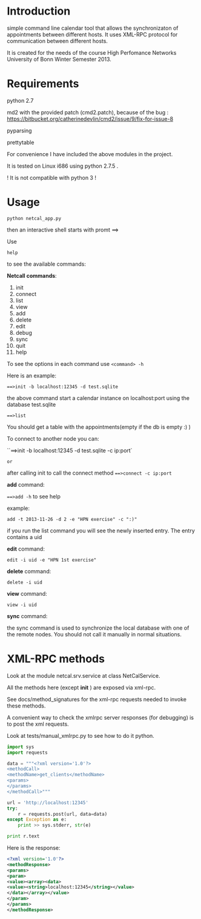 Introduction
============

simple command line calendar tool that allows the synchronizaton of appointments between different hosts.
It uses XML-RPC protocol for communication between different hosts.

It is created for the needs of the course High Perfomance Networks
University of Bonn Winter Semester 2013.

Requirements
============

python 2.7

md2 with the provided patch (cmd2.patch), because of the bug :
https://bitbucket.org/catherinedevlin/cmd2/issue/9/fix-for-issue-8

pyparsing

prettytable

For convenience I have included the above modules in the project.

It is tested on Linux i686 using python 2.7.5 .

! It is not compatible with python 3 !

Usage
============
```
python netcal_app.py
```

then an interactive shell starts with promt ==>

Use

`help`

to see the available commands:

**Netcall commands**:

1. init
2. connect
2. list
3. view
4. add
5. delete
6. edit
7. debug
9. sync
10. quit
11. help

To see the options in each command use `<command> -h`

Here is an example:

`==>init -b localhost:12345 -d test.sqlite`

the above command start a calendar instance on localhost:port using
the database test.sqlite

`==>list`

You should get a table with the appointments(empty if the db is empty :) )

To connect to another node you can:

``==>init -b localhost:12345 -d test.sqlite -c ip:port`

    or

after calling init to call the connect method `==>connect -c ip:port`

**add** command:

`==>add -h` to see help

example:

`add -t 2013-11-26 -d 2 -e "HPN exercise" -c ":)"`

if you run the list command you will see the newly inserted entry.
The entry contains a uid

**edit** command:

`edit -i uid -e "HPN 1st exercise"`

**delete** command:

`delete -i uid`

**view** command:

`view -i uid`

**sync** command:

the sync command is used to synchronize the local database with one
of the remote nodes. You should not call it manually in normal situations.


XML-RPC methods
============

Look at the module netcal.srv.service at class NetCalService.

All the methods here (except __init__ ) are exposed via xml-rpc.

See docs/method_signatures for the xml-rpc requests needed to invoke these
methods.

A convenient way to check the xmlrpc server responses (for debugging) is to
post the xml requests.

Look at tests/manual_xmlrpc.py to see how to do it python.
```python
import sys
import requests

data = """<?xml version='1.0'?>
<methodCall>
<methodName>get_clients</methodName>
<params>
</params>
</methodCall>"""

url = 'http://localhost:12345'
try:
    r = requests.post(url, data=data)
except Exception as e:
    print >> sys.stderr, str(e)

print r.text
```

Here is the response:

```xml
<?xml version='1.0'?>
<methodResponse>
<params>
<param>
<value><array><data>
<value><string>localhost:12345</string></value>
</data></array></value>
</param>
</params>
</methodResponse>
```
